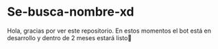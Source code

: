 # Se-busca-nombre-xd
Hola, gracias por ver este repositorio. En estos momentos el bot está en desarrollo y dentro de 2 meses estará listo🥲
